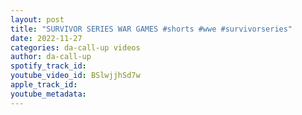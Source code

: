 ```yaml
---
layout: post
title: "SURVIVOR SERIES WAR GAMES #shorts #wwe #survivorseries"
date: 2022-11-27
categories: da-call-up videos
author: da-call-up
spotify_track_id: 
youtube_video_id: BSlwjjhSd7w
apple_track_id: 
youtube_metadata: 
---
```

